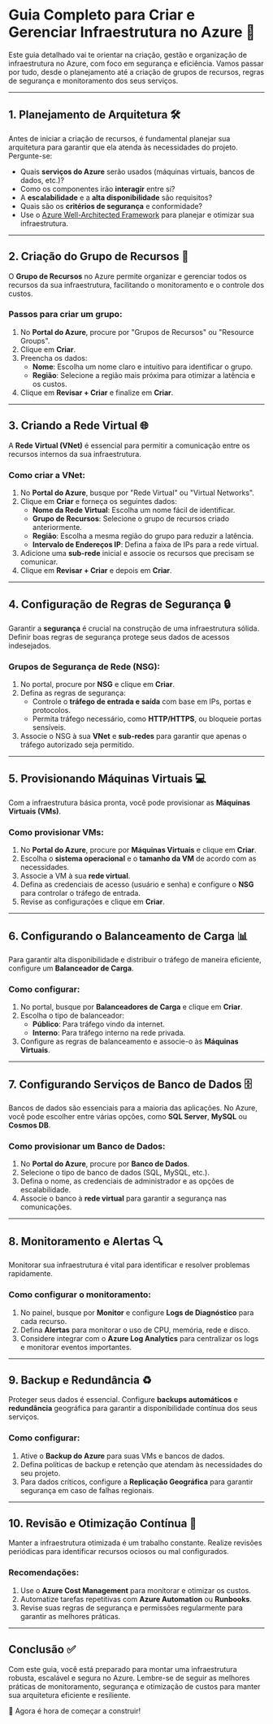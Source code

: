 # Guia Completo para Criar e Gerenciar Infraestrutura no Azure 🚀

Este guia detalhado vai te orientar na criação, gestão e organização de infraestrutura no Azure, com foco em segurança e eficiência. Vamos passar por tudo, desde o planejamento até a criação de grupos de recursos, regras de segurança e monitoramento dos seus serviços.

---

## 1. Planejamento de Arquitetura 🛠️

Antes de iniciar a criação de recursos, é fundamental planejar sua arquitetura para garantir que ela atenda às necessidades do projeto. Pergunte-se:

- Quais **serviços do Azure** serão usados (máquinas virtuais, bancos de dados, etc.)?
- Como os componentes irão **interagir** entre si?
- A **escalabilidade** e a **alta disponibilidade** são requisitos?
- Quais são os **critérios de segurança** e conformidade?
- Use o [Azure Well-Architected Framework](https://learn.microsoft.com/pt-br/azure/architecture/framework/) para planejar e otimizar sua infraestrutura.

---

## 2. Criação do Grupo de Recursos 📁

O **Grupo de Recursos** no Azure permite organizar e gerenciar todos os recursos da sua infraestrutura, facilitando o monitoramento e o controle dos custos.

### Passos para criar um grupo:

1. No **Portal do Azure**, procure por "Grupos de Recursos" ou "Resource Groups".
2. Clique em **Criar**.
3. Preencha os dados:
   - **Nome**: Escolha um nome claro e intuitivo para identificar o grupo.
   - **Região**: Selecione a região mais próxima para otimizar a latência e os custos.
4. Clique em **Revisar + Criar** e finalize em **Criar**.

---

## 3. Criando a Rede Virtual 🌐

A **Rede Virtual (VNet)** é essencial para permitir a comunicação entre os recursos internos da sua infraestrutura.

### Como criar a VNet:

1. No **Portal do Azure**, busque por "Rede Virtual" ou "Virtual Networks".
2. Clique em **Criar** e forneça os seguintes dados:
   - **Nome da Rede Virtual**: Escolha um nome fácil de identificar.
   - **Grupo de Recursos**: Selecione o grupo de recursos criado anteriormente.
   - **Região**: Escolha a mesma região do grupo para reduzir a latência.
   - **Intervalo de Endereços IP**: Defina a faixa de IPs para a rede virtual.
3. Adicione uma **sub-rede** inicial e associe os recursos que precisam se comunicar.
4. Clique em **Revisar + Criar** e depois em **Criar**.

---

## 4. Configuração de Regras de Segurança 🔒

Garantir a **segurança** é crucial na construção de uma infraestrutura sólida. Definir boas regras de segurança protege seus dados de acessos indesejados.

### Grupos de Segurança de Rede (NSG):

1. No portal, procure por **NSG** e clique em **Criar**.
2. Defina as regras de segurança:
   - Controle o **tráfego de entrada e saída** com base em IPs, portas e protocolos.
   - Permita tráfego necessário, como **HTTP/HTTPS**, ou bloqueie portas sensíveis.
3. Associe o NSG à sua **VNet** e **sub-redes** para garantir que apenas o tráfego autorizado seja permitido.

---

## 5. Provisionando Máquinas Virtuais 💻

Com a infraestrutura básica pronta, você pode provisionar as **Máquinas Virtuais (VMs)**.

### Como provisionar VMs:

1. No **Portal do Azure**, procure por **Máquinas Virtuais** e clique em **Criar**.
2. Escolha o **sistema operacional** e o **tamanho da VM** de acordo com as necessidades.
3. Associe a VM à sua **rede virtual**.
4. Defina as credenciais de acesso (usuário e senha) e configure o **NSG** para controlar o tráfego de entrada.
5. Revise as configurações e clique em **Criar**.

---

## 6. Configurando o Balanceamento de Carga 📊

Para garantir alta disponibilidade e distribuir o tráfego de maneira eficiente, configure um **Balanceador de Carga**.

### Como configurar:

1. No portal, busque por **Balanceadores de Carga** e clique em **Criar**.
2. Escolha o tipo de balanceador:
   - **Público**: Para tráfego vindo da internet.
   - **Interno**: Para tráfego interno na rede privada.
3. Configure as regras de balanceamento e associe-o às **Máquinas Virtuais**.

---

## 7. Configurando Serviços de Banco de Dados 🗄️

Bancos de dados são essenciais para a maioria das aplicações. No Azure, você pode escolher entre várias opções, como **SQL Server**, **MySQL** ou **Cosmos DB**.

### Como provisionar um Banco de Dados:

1. No **Portal do Azure**, procure por **Banco de Dados**.
2. Selecione o tipo de banco de dados (SQL, MySQL, etc.).
3. Defina o nome, as credenciais de administrador e as opções de escalabilidade.
4. Associe o banco à **rede virtual** para garantir a segurança nas comunicações.

---

## 8. Monitoramento e Alertas 🔍

Monitorar sua infraestrutura é vital para identificar e resolver problemas rapidamente.

### Como configurar o monitoramento:

1. No painel, busque por **Monitor** e configure **Logs de Diagnóstico** para cada recurso.
2. Defina **Alertas** para monitorar o uso de CPU, memória, rede e disco.
3. Considere integrar com o **Azure Log Analytics** para centralizar os logs e monitorar eventos importantes.

---

## 9. Backup e Redundância ♻️

Proteger seus dados é essencial. Configure **backups automáticos** e **redundância** geográfica para garantir a disponibilidade contínua dos seus serviços.

### Como configurar:

1. Ative o **Backup do Azure** para suas VMs e bancos de dados.
2. Defina políticas de backup e retenção que atendam às necessidades do seu projeto.
3. Para dados críticos, configure a **Replicação Geográfica** para garantir segurança em caso de falhas regionais.

---

## 10. Revisão e Otimização Contínua 🔄

Manter a infraestrutura otimizada é um trabalho constante. Realize revisões periódicas para identificar recursos ociosos ou mal configurados.

### Recomendações:

1. Use o **Azure Cost Management** para monitorar e otimizar os custos.
2. Automatize tarefas repetitivas com **Azure Automation** ou **Runbooks**.
3. Revise suas regras de segurança e permissões regularmente para garantir as melhores práticas.

---

## Conclusão ✅

Com este guia, você está preparado para montar uma infraestrutura robusta, escalável e segura no Azure. Lembre-se de seguir as melhores práticas de monitoramento, segurança e otimização de custos para manter sua arquitetura eficiente e resiliente.

🚀 Agora é hora de começar a construir!
